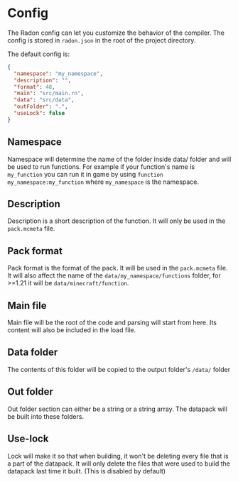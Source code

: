 # Config

The Radon config can let you customize the behavior of the compiler. The config is stored in `radon.json` in the root of
the project directory.

The default config is:

```json
{
  "namespace": "my_namespace",
  "description": "",
  "format": 48,
  "main": "src/main.rn",
  "data": "src/data",
  "outFolder": ".",
  "useLock": false
}
```

## Namespace

Namespace will determine the name of the folder inside data/ folder and will be used to run functions. For example if
your function's name is `my_function` you can run it in game by using `function my_namespace:my_function`
where `my_namespace` is the namespace.

## Description

Description is a short description of the function. It will only be used in the `pack.mcmeta` file.

## Pack format

Pack format is the format of the pack. It will be used in the `pack.mcmeta` file. It will also affect the name of
the `data/my_namespace/functions` folder, for >=1.21 it will be `data/minecraft/function`.

## Main file

Main file will be the root of the code and parsing will start from here. Its content will also be included in the load
file.

## Data folder

The contents of this folder will be copied to the output folder's `/data/` folder

## Out folder

Out folder section can either be a string or a string array. The datapack will be built into these folders.

## Use-lock

Lock will make it so that when building, it won't be deleting every file that is a part of the datapack. It will only
delete the files that were used to build the datapack last time it built. (This is disabled by default)